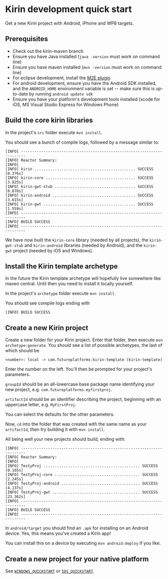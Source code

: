 # Kirin development quick start

Get a new Kirin project with Android, iPhone and WP8 targets.

## Prerequisites

* Check out the kirin-maven branch
* Ensure you have Java installed (`java -version` must work on command line)
* Ensure you have maven installed (`mvn -version` must work on command line)
* For eclipse development, install the [M2E plugin](http://eclipse.org/m2e/)
* For android development, ensure you have the Android SDK installed, and the `ANDROID_HOME` environment variable is set -- make sure this is up-to-date by running `android update sdk`
* Ensure you have your platform's development tools installed (xcode for iOS, MS Visual Studio Express for Windows Phone)

## Build the core kirin libraries

In the project's `src` folder execute `mvn install`.

You should see a bunch of compile logs, followed by a message similar to:

    [INFO] ------------------------------------------------------------------------
    [INFO] Reactor Summary:
    [INFO] 
    [INFO] kirin ............................................. SUCCESS [0.376s]
    [INFO] kirin-core ........................................ SUCCESS [3.825s]
    [INFO] kirin-gwt-stub .................................... SUCCESS [0.878s]
    [INFO] kirin-android ..................................... SUCCESS [3.615s]
    [INFO] kirin-gwt ......................................... SUCCESS [1.559s]
    [INFO] ------------------------------------------------------------------------
    [INFO] BUILD SUCCESS
    [INFO] ------------------------------------------------------------------------ 
    
We have now built the `kirin-core` library (needed by all projects), the `kirin-gwt-stub` and `kirin-android` libraries (needed by Android), and the `kirin-gwt` project (needed by iOS and Windows).

## Install the Kirin template archetype

In the future the Kirin template archetype will hopefully live somewhere like maven central.  Until then you need to install it locally yourself.

In the project's `archetype` folder execute `mvn install`.

You should see compile logs ending with
    
    [INFO] BUILD SUCCESS

## Create a new Kirin project
Create a new folder for your Kirin project.  Enter that folder, then execute `mvn archetype:generate`.  You should see a list of possible archetypes, the last of which should be 

    <number>: local -> com.futureplatforms:kirin-template (kirin-template)

Enter the number on the left.  You'll then be prompted for your project's parameters.  

`groupId` should be an all-lowercase base package name identifying your new project, e.g. `com.futureplatforms.myfirstproj`.  

`artifactId` should be an identifier describing the project, beginning with an uppercase letter, e.g. `MyFirstProj`.

You can select the defaults for the other parameters.

Now, `cd` into the folder that was created with the same name as your `artifactId`, then try building it with `mvn install`.

All being well your new projects should build, ending with:

    [INFO] ------------------------------------------------------------------------
    [INFO] Reactor Summary:
    [INFO] 
    [INFO] TestyProj ........................................... SUCCESS [0.165s]
    [INFO] TestyProj-core ...................................... SUCCESS [2.245s]
    [INFO] TestyProj-android ................................... SUCCESS [4.137s]
    [INFO] TestyProj-gwt ....................................... SUCCESS [23.362s]
    [INFO] ------------------------------------------------------------------------
    [INFO] BUILD SUCCESS
    [INFO] ------------------------------------------------------------------------

In `android/target` you should find an `.apk` for installing on an Android device.  Yes, this means you've created a Kirin app!

You can install this on a device by executing `mvn android:deploy` if you like.

## Create a new project for your native platform

See [`WINDOWS_QUICKSTART`](02-WINDOWS_QUICKSTART.md) or [`IOS_QUICKSTART`](03-IOS_QUICKSTART.md).

